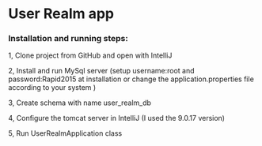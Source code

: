 # User Realm app

### Installation and running steps:

1, Clone project from GitHub and open with IntelliJ

2, Install and run MySql server (setup username:root and password:Rapid2015 at installation or change the application.properties file according to your system )

3, Create schema with name user_realm_db 

4, Configure the tomcat server in IntelliJ (I used the 9.0.17 version)

5, Run UserRealmApplication class
